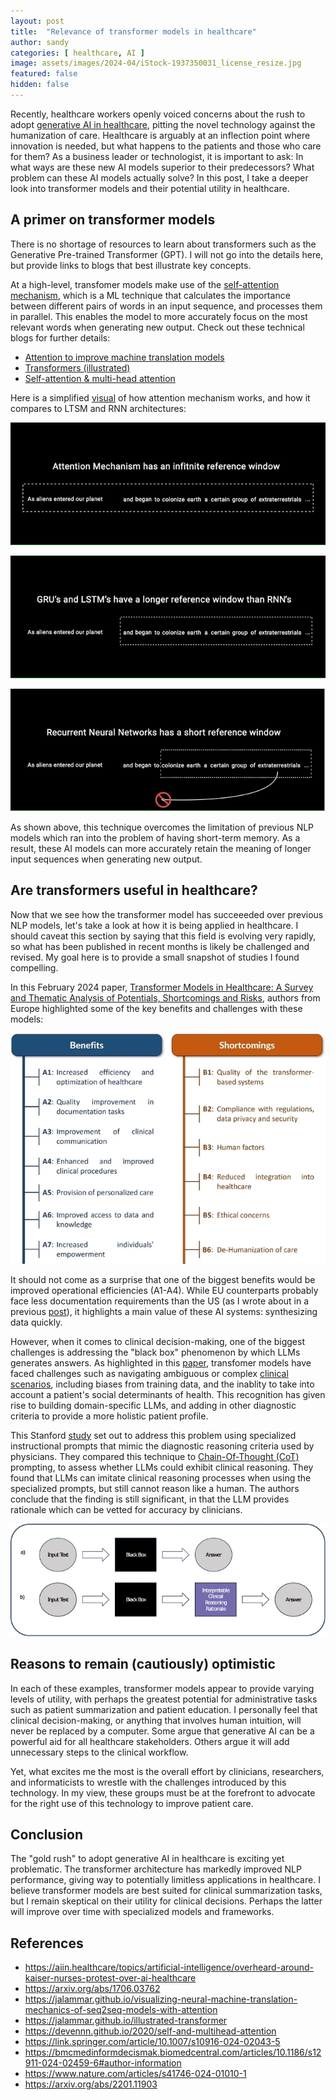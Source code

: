 ```yaml
---
layout: post
title:  "Relevance of transformer models in healthcare"
author: sandy
categories: [ healthcare, AI ]
image: assets/images/2024-04/iStock-1937350031_license_resize.jpg
featured: false
hidden: false
---
```


Recently, healthcare workers openly voiced concerns about the rush to adopt [generative AI in healthcare](https://aiin.healthcare/topics/artificial-intelligence/overheard-around-kaiser-nurses-protest-over-ai-healthcare), pitting the novel technology against the humanization of care.  Healthcare is arguably at an inflection point where innovation is needed, but what happens to the patients and those who care for them?  As a business leader or technologist, it is important to ask:  In what ways are these new AI models superior to their predecessors?  What problem can these AI models actually solve?  In this post, I take a deeper look into transformer models and their potential utility in healthcare.

## A primer on transformer models
There is no shortage of resources to learn about transformers such as the Generative Pre-trained Transformer (GPT).  I will not go into the details here, but provide links to blogs that best illustrate key concepts.  

At a high-level, transfomer models make use of the [self-attention mechanism](https://arxiv.org/abs/1706.03762), which is a ML technique that calculates the importance between different pairs of words in an input sequence, and processes them in parallel.  This enables the model to more accurately focus on the most relevant words when generating new output.  Check out these technical blogs for further details:
- [Attention to improve machine translation models](https://jalammar.github.io/visualizing-neural-machine-translation-mechanics-of-seq2seq-models-with-attention)
- [Transformers (illustrated)](https://jalammar.github.io/illustrated-transformer)
- [Self-attention & multi-head attention](https://devennn.github.io/2020/self-and-multihead-attention) 

Here is a simplified [visual](https://towardsdatascience.com/illustrated-guide-to-transformers-step-by-step-explanation-f74876522bc0) of how attention mechanism works, and how it compares to LTSM and RNN architectures:

![AttentionMechanism](/assets/images/2024-04/atm.png)

![LSTM](/assets/images/2024-04/lstm.png)

![RNN](/assets/images/2024-04/rnn.png)

As shown above, this technique overcomes the limitation of previous NLP models which ran into the problem of having short-term memory.  As a result, these AI models can more accurately retain the meaning of longer input sequences when generating new output. 

## Are transformers useful in healthcare?
Now that we see how the transformer model has succeeeded over previous NLP models, let's take a look at how it is being applied in healthcare.  I should caveat this section by saying that this field is evolving very rapidly, so what has been published in recent months is likely be challenged and revised.  My goal here is to provide a small snapshot of studies I found compelling.  

In this February 2024 paper, [Transformer Models in Healthcare: A Survey and Thematic Analysis of Potentials, Shortcomings and Risks](https://link.springer.com/article/10.1007/s10916-024-02043-5), authors from Europe highlighted some of the key benefits and challenges with these models:

![Fig2](/assets/images/2024-04/Fig2.png)

It should not come as a surprise that one of the biggest benefits would be improved operational efficiencies (A1-A4).  While EU counterparts probably face less documentation requirements than the US (as I wrote about in a previous [post](https://slsu0424.github.io/ehrs-us-can-llms-make-significant-impact)), it highlights a main value of these AI systems: synthesizing data quickly.  

However, when it comes to clinical decision-making, one of the biggest challenges is addressing the "black box" phenomenon by which LLMs generates answers.  As highlighted in this [paper](https://bmcmedinformdecismak.biomedcentral.com/articles/10.1186/s12911-024-02459-6#author-information), transfomer models have faced challenges such as navigating ambiguous or complex [clinical scenarios](https://www.medrxiv.org/content/10.1101/2023.02.21.23285886v1), including biases from training data, and the inablity to take into account a patient's social determinants of health.  This recognition has given rise to building domain-specific LLMs, and adding in other diagnostic criteria to provide a more holistic patient profile.

This Stanford [study](https://www.nature.com/articles/s41746-024-01010-1) set out to address this problem using specialized instructional prompts that mimic the diagnostic reasoning criteria used by physicians.  They compared this technique to [Chain-Of-Thought (CoT)](https://arxiv.org/abs/2201.11903) prompting, to assess whether LLMs could exhibit clinical reasoning.  They found that LLMs can imitate clinical reasoning processes when using the specialized prompts, but still cannot reason like a human.  The authors conclude that the finding is still significant, in that the LLM provides rationale which can be vetted for accuracy by clinicians.

![Fig1](/assets/images/2024-04/Fig1.png)


## Reasons to remain (cautiously) optimistic
In each of these examples, transformer models appear to provide varying levels of utility, with perhaps the greatest potential for administrative tasks such as patient summarization and patient education.  I personally feel that clinical decision-making, or anything that involves human intuition, will never be replaced by a computer.  Some argue that generative AI can be a powerful aid for all healthcare stakeholders.  Others argue it will add unnecessary steps to the clinical workflow.  

Yet, what excites me the most is the overall effort by clinicians, researchers, and informaticists to wrestle with the challenges introduced by this technology.  In my view, these groups must be at the forefront to advocate for the right use of this technology to improve patient care.


## Conclusion
The "gold rush" to adopt generative AI in healthcare is exciting yet problematic.  The transformer architecture has markedly improved NLP performance, giving way to potentially limitless applications in healthcare.  I believe transformer models are best suited for clinical summarization tasks, but I remain skeptical on their utility for clinical decisions.  Perhaps the latter will improve over time with specialized models and frameworks.


## References
+ <https://aiin.healthcare/topics/artificial-intelligence/overheard-around-kaiser-nurses-protest-over-ai-healthcare>
+ <https://arxiv.org/abs/1706.03762>
+ <https://jalammar.github.io/visualizing-neural-machine-translation-mechanics-of-seq2seq-models-with-attention>
+ <https://jalammar.github.io/illustrated-transformer>
+ <https://devennn.github.io/2020/self-and-multihead-attention>
+ <https://link.springer.com/article/10.1007/s10916-024-02043-5>
+ <https://bmcmedinformdecismak.biomedcentral.com/articles/10.1186/s12911-024-02459-6#author-information>
+ <https://www.nature.com/articles/s41746-024-01010-1>
+ <https://arxiv.org/abs/2201.11903>
